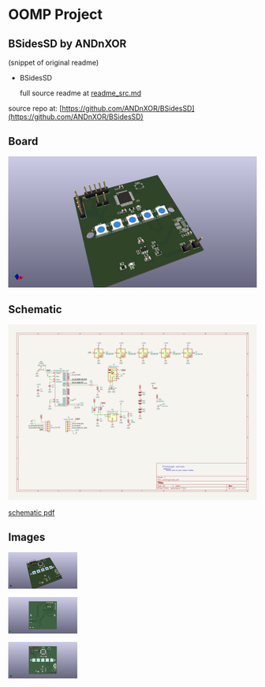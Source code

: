 # OOMP Project  
## BSidesSD  by ANDnXOR  
  
(snippet of original readme)  
  
- BSidesSD  
  
  full source readme at [readme_src.md](readme_src.md)  
  
source repo at: [https://github.com/ANDnXOR/BSidesSD](https://github.com/ANDnXOR/BSidesSD)  
## Board  
  
[![working_3d.png](working_3d_600.png)](working_3d.png)  
## Schematic  
  
[![working_schematic.png](working_schematic_600.png)](working_schematic.png)  
  
[schematic pdf](working_schematic.pdf)  
## Images  
  
[![working_3d.png](working_3d_140.png)](working_3d.png)  
  
[![working_3d_back.png](working_3d_back_140.png)](working_3d_back.png)  
  
[![working_3d_front.png](working_3d_front_140.png)](working_3d_front.png)  
